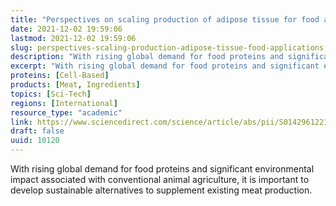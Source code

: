 ```yaml
---
title: "Perspectives on scaling production of adipose tissue for food applications"
date: 2021-12-02 19:59:06
lastmod: 2021-12-02 19:59:06
slug: perspectives-scaling-production-adipose-tissue-food-applications
description: "With rising global demand for food proteins and significant environmental impact associated with conventional animal agriculture, it is important to develop sustainable alternatives to supplement existing meat&nbsp;production."
excerpt: "With rising global demand for food proteins and significant environmental impact associated with conventional animal agriculture, it is important to develop sustainable alternatives to supplement existing meat&nbsp;production."
proteins: [Cell-Based]
products: [Meat, Ingredients]
topics: [Sci-Tech]
regions: [International]
resource_type: "academic"
link: https://www.sciencedirect.com/science/article/abs/pii/S014296122100630X
draft: false
uuid: 10120
---
```

With rising global demand for food proteins and significant
environmental impact associated with conventional animal agriculture, it
is important to develop sustainable alternatives to supplement existing
meat production.
